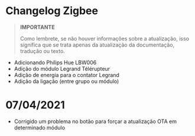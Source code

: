 # Changelog Zigbee

>**IMPORTANTE**
>
>Como lembrete, se não houver informações sobre a atualização, isso significa que se trata apenas da atualização da documentação, tradução ou texto.

- Adicionando Philips Hue LBW006
- Adição do módulo Legrand Télérupteur
- Adição de energia para o contator Legrand
- Adição da ligação (entre grupo ou módulo)

# 07/04/2021

- Corrigido um problema no botão para forçar a atualização OTA em determinado módulo